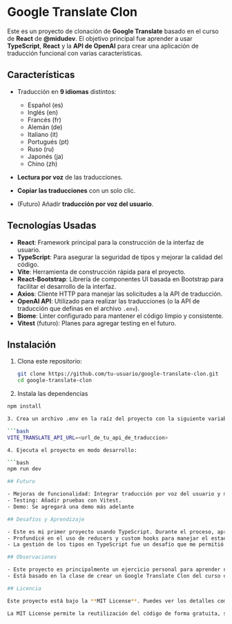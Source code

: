 # Google Translate Clon

Este es un proyecto de clonación de **Google Translate** basado en el curso de **React** de **@midudev**. El objetivo principal fue aprender a usar **TypeScript**, **React** y la **API de OpenAI** para crear una aplicación de traducción funcional con varias características.

## Características

- Traducción en **9 idiomas** distintos:  
  - Español (es)
  - Inglés (en)
  - Francés (fr)
  - Alemán (de)
  - Italiano (it)
  - Portugués (pt)
  - Ruso (ru)
  - Japonés (ja)
  - Chino (zh)

- **Lectura por voz** de las traducciones.
- **Copiar las traducciones** con un solo clic.
- (Futuro) Añadir **traducción por voz del usuario**.

## Tecnologías Usadas

- **React**: Framework principal para la construcción de la interfaz de usuario.
- **TypeScript**: Para asegurar la seguridad de tipos y mejorar la calidad del código.
- **Vite**: Herramienta de construcción rápida para el proyecto.
- **React-Bootstrap**: Librería de componentes UI basada en Bootstrap para facilitar el desarrollo de la interfaz.
- **Axios**: Cliente HTTP para manejar las solicitudes a la API de traducción.
- **OpenAI API**: Utilizado para realizar las traducciones (o la API de traducción que definas en el archivo `.env`).
- **Biome**: Linter configurado para mantener el código limpio y consistente.
- **Vitest** (futuro): Planes para agregar testing en el futuro.

## Instalación

1. Clona este repositorio:

   ```bash
   git clone https://github.com/tu-usuario/google-translate-clon.git
   cd google-translate-clon

2. Instala las dependencias

  ```bash
  npm install

3. Crea un archivo .env en la raíz del proyecto con la siguiente variable de entorno:

  ```bash
  VITE_TRANSLATE_API_URL=<url_de_tu_api_de_traduccion>

4. Ejecuta el proyecto en modo desarrollo:

  ```bash
  npm run dev

## Futuro

- Mejoras de funcionalidad: Integrar traducción por voz del usuario y mejorar la accesibilidad.
- Testing: Añadir pruebas con Vitest.
- Demo: Se agregará una demo más adelante

## Desafíos y Aprendizaje

- Este es mi primer proyecto usando TypeScript. Durante el proceso, aprendí a trabajar con tipos, interfaces y la integración de la API de OpenAI.
- Profundicé en el uso de reducers y custom hooks para manejar el estado de manera eficiente.
- La gestión de los tipos en TypeScript fue un desafío que me permitió afianzar mis conocimientos sobre este lenguaje.

## Observaciones

- Este proyecto es principalmente un ejercicio personal para aprender nuevas tecnologías y mejorar mis habilidades.
- Está basado en la clase de crear un Google Translate Clon del curso de React de **@midudev**
  
## Licencia

Este proyecto está bajo la **MIT License**. Puedes ver los detalles completos de la licencia en el archivo [LICENSE](./LICENSE).

La MIT License permite la reutilización del código de forma gratuita, siempre que se incluya una copia del aviso de la licencia y la renuncia de responsabilidad en cualquier distribución del código. Para más información sobre esta licencia, consulta el archivo LICENSE.
